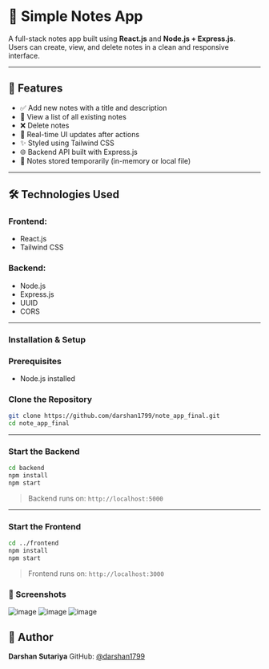 
# 📝 Simple Notes App

A full-stack notes app built using **React.js** and **Node.js + Express.js**.  
Users can create, view, and delete notes in a clean and responsive interface.

---

## 🚀 Features

- ✅ Add new notes with a title and description
- 📄 View a list of all existing notes
- ❌ Delete notes
- 🔄 Real-time UI updates after actions
- ✨ Styled using Tailwind CSS
- 🌐 Backend API built with Express.js
- 🧠 Notes stored temporarily (in-memory or local file)

---

## 🛠 Technologies Used

### Frontend:
- React.js
- Tailwind CSS

### Backend:
- Node.js
- Express.js
- UUID
- CORS

---

### Installation & Setup

### Prerequisites
- Node.js installed

### Clone the Repository
```bash
git clone https://github.com/darshan1799/note_app_final.git
cd note_app_final
````

---

### Start the Backend

```bash
cd backend
npm install
npm start
```

> Backend runs on: `http://localhost:5000`

---

### Start the Frontend

```bash
cd ../frontend
npm install
npm start
```

> Frontend runs on: `http://localhost:3000`

### 📸 Screenshots
![image](https://github.com/user-attachments/assets/dd644bd7-f036-47b7-9792-636f690938c2)
![image](https://github.com/user-attachments/assets/1dba562a-a89c-4606-b1bd-a9d451730fab)
![image](https://github.com/user-attachments/assets/60c7278e-d2f0-4978-8771-49abb5d42fe1)





## 👤 Author

**Darshan Sutariya**
GitHub: [@darshan1799](https://github.com/darshan1799)




